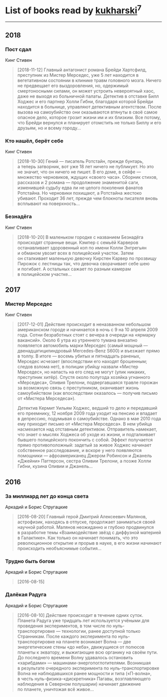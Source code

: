 # List of books read by [kukharski](https://plus.google.com/+СергейКухарский)<sup>7</sup>
---

## 2018

### Пост сдал
Кинг Стивен
> [2018-11-12] Главный антагонист романа Брейди Хартсфилд, преступник из Мистер Мерседес, уже 5 лет находится в вегетативном состоянии в клинике травм головного мозга. Ничего не предвещает его выздоровления, но, одержимый смертоносными силами, он может устроить невероятный хаос, даже не выходя из больничной палаты. Детектив в отставке Билл Ходжес и его партнер Холли Гибни, благодаря которой Брейди находится в больнице, управляют детективным агентством. После вызова на самоубийство они оказываются втянуты в своё самое опасное дело, которое грозит жизни им и их близким. Все потому, что Брейди вернулся и планирует отомстить не только Биллу и его друзьям, но и всему городу...


### Кто нашёл, берёт себе
Кинг Стивен
> [2018-10-30] Гений — писатель Ротстайн, прежде бунтарь, а теперь затворник, вот уже 18 лет ничего не публикует. Но это не значит, что он ничего не пишет. В его доме, в сейфе — множество черновиков, ждущих «своего часа». Сборник стихов, рассказов и 2 романа — продолжение знаменитой саги, изменившей судьбу едва ли не целого поколения фанатов Ротстайна. Но черновики похищают, а Ротстайна жестоко убивают. Проходит 36 лет, прежде чем блокноты писателя вновь всплывают на поверхность…


### Безнадёга
Кинг Стивен
> [2018-10-20] В маленьком городке с названием Безнадёга происходят странные вещи. Кэмпер с семьёй Карверов останавливает здоровенный коп по имени Колли Энтрегьян и обманом увозит всех в полицейский участок. Затем он сталкивает маленькую девочку Кирстен Карвер по прозвищу Пирожок с лестницы так, что девочка сворачивает себе шею и погибает. А остальных сажает по разным камерам в полицейском участке…



## 2017

### Мистер Мерседес
Кинг Стивен
> [2017-12-01] Действие происходит в неназванном небольшом американском городе и начинается в ночь с 9 на 10 апреля 2009 года. Сотни безработных стоят с вечера в очереди на «ярмарку вакансий». Около 6 утра из утреннего тумана внезапно появляется автомобиль марки Мерседес (самый мощный — двенадцатицилиндровый Mercedes-Benz S600) и въезжает прямо в толпу. В итоге — восемь убитых и пятнадцать раненых, Мерседес исчезает (впоследствии его находят брошенным; следов взлома нет), в полиции убийцу назвали «Мистер Мерседес», но напасть на его след не могут (улик никаких, преступник хитёр). Спустя около полугода хозяйка угнанного «Мерседеса», Оливия Трелони, подвергавшаяся травле горожан за возможную связь с преступником, оканчивает жизнь самоубийством (как впоследствии оказалось — получив письмо от «Мистера Мерседеса»).
> 
> Детектив Кермит Уильям Ходжес, ведший то дело и передавший его преемнику, 12 ноября 2009 года уходит на пенсию и впадает в депрессию, подумывая о самоубийстве. Однако в мае 2010 года ему приходит письмо от «Мистера Мерседеса». В нем убийца насмехается над отставным детективом. Отправитель намекает, что знает о мыслях Ходжеса об уходе из жизни, и подталкивает бывшего полицейского покончить с собой. Эффект получается прямо противоположный: задетый за живое Ходжес начинает собственное расследование, и вскоре у него появляются помощники — афроамериканец Джером Робинсон и Джанель «Джейни» Паттерсон, сестра Оливии Трелони, а позже Холли Гибни, кузина Оливии и Джанель…



## 2016

### За миллиард лет до конца света
Аркадий и Борис Стругацкие
> [2016-08-20] Главный герой Дмитрий Алексеевич Малянов, астрофизик, находясь в отпуске, продолжает заниматься своей научной работой. Малянов неожиданно и глубоко продвинулся в разработке темы «Взаимодействие звёзд с диффузной материей в Галактике». Как только он начинает понимать, что это революционное открытие и прорыв в науке, в его жизни начинают происходить необъяснимые события…


### Трудно быть богом
Аркадий и Борис Стругацкие
> [2016-08-15] 


### Далёкая Радуга
Аркадий и Борис Стругацкие
> [2016-08-10] Действие происходит в течение одних суток. Планета Радуга уже тридцать лет используется учёными для проведения экспериментов, в том числе по нуль-транспортировке — технологии, ранее доступной только Странникам. После каждого эксперимента по нуль-транспортировке на планете возникает Волна — две энергетические стены «до неба», движущиеся от полюсов планеты к экватору, и выжигающие всю органику на своём пути. До последнего времени Волну удавалось остановить «харибдами» — машинами-энергопоглотителями. Возникшая в результате очередного эксперимента по нуль-транспортировке Волна не наблюдавшихся ранее мощности и типа («П-волна», в честь нуль-физика-«дискретника» Пагавы, возглавляющего наблюдения в Северном полушарии) начинает движение по планете, уничтожая всё живое…




